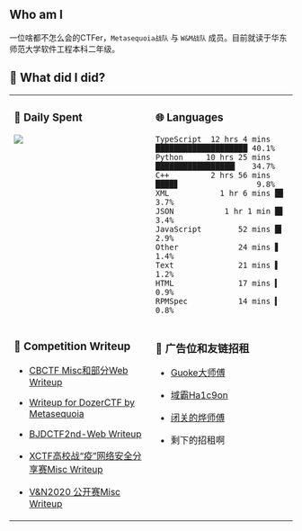 ## Who am I

一位啥都不怎么会的CTFer，`Metasequoia战队` 与 `W&M战队` 成员。目前就读于华东师范大学软件工程本科二年级。

## 🔨 What did I did?

<!-- 事实上一直在咕咕咕 -->
<table width="100%">
<tr>
  <td valign="top" width="50%">

### 📅 Daily Spent
![](https://wakatime.com/share/@Yoshino_s/6fb340e9-ed62-4d93-9ad3-5aeb9d2d5dfb.svg)

  </td>
  <td valign="top" width="50%">

### 🌐 Languages

```plain
TypeScript  12 hrs 4 mins ████████████████████ 40.1%
Python     10 hrs 25 mins █████████████████▎   34.7%
C++         2 hrs 56 mins ████▊                 9.8%
XML           1 hr 6 mins █▊                    3.7%
JSON           1 hr 1 min █▋                    3.4%
JavaScript        52 mins █▍                    2.9%
Other             24 mins ▋                     1.4%
Text              21 mins ▌                     1.2%
HTML              17 mins ▍                     0.9%
RPMSpec           14 mins ▍                     0.8%
```

  </td>
</tr>
<tr>
  <td valign="top" width="50%">

### 🚩 Competition Writeup

- [CBCTF Misc和部分Web Writeup           ](https://zhuanlan.zhihu.com/p/164896822)
- [Writeup for DozerCTF by Metasequoia](https://zhuanlan.zhihu.com/p/148763144)
- [BJDCTF2nd-Web Writeup              ](https://zhuanlan.zhihu.com/p/115462788)
- [XCTF高校战“疫”网络安全分享赛Misc Writeup      ](https://zhuanlan.zhihu.com/p/111862965)
- [V&N2020 公开赛Misc Writeup            ](https://zhuanlan.zhihu.com/p/110114375)

  </td>
  <td valign="top" width="50%">

### 🙌 广告位和友链招租

- [Guoke大师傅](https://guokeya.github.io/)
- [域霸Ha1c9on](https://ha1c9on.top/)
- [闭关的烨师傅](https://www.cnblogs.com/yesec)
- 剩下的招租啊

  </td>
</tr>
</table>
